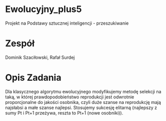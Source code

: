 # Ewolucyjny_plus5
Projekt na  Podstawy sztucznej inteligencji - przeszukiwanie

# Zespół
Dominik Szaciłowski, Rafał Surdej

# Opis Zadania

Dla klasycznego algorytmu ewolucyjnego modyfikujemy metodę selekcji na taką, w której prawdopodobieństwo reprodukcji jest odwrotnie proporcjonalne do jakości osobnika, czyli duże szanse na reprodukcję mają najsłabsi a małe szanse najlepsi. Stosujemy sukcesję elitarną (najlepszy z sumy Pt i Pt+1 przeżywa, reszta to Pt+1 (nowe osobniki)).
